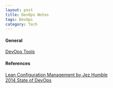 ```yaml
---
layout: post
title: DevOps Notes
tags: DevOps
category: Tech
---
```


#### General ####

[DevOps Tools](http://www.devopsbookmarks.com/)  

#### References #### 

[Lean Configuration Management by Jez Humble](http://www.slideshare.net/jezhumble/lean-configuration-management)  
[2014 State of DevOps](https://puppetlabs.com/sites/default/files/2014-state-of-devops-report.pdf)
